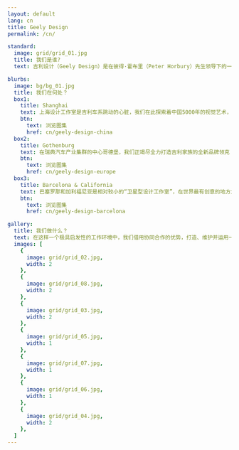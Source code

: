```yaml
---
layout: default
lang: cn
title: Geely Design
permalink: /cn/

standard:
  image: grid/grid_01.jpg
  title: 我们是谁?
  text: 吉利设计（Geely Design）是在彼得·霍布里（Peter Horbury）先生领导下的一个多元化的国际性机构，在上海、哥德堡、巴塞罗那和加利福尼亚分别设有功能完备的四个设计中心，员工总数约为450人。四大设计中心拥有顶级的设计团队和先进的设计研发设备，负责为吉利的各个品牌车系精心打造独一无二的设计语言。

blurbs:
  image: bg/bg_01.jpg
  title: 我们在何处？
  box1:
    title: Shanghai
    text: 上海设计工作室是吉利车系跳动的心脏，我们在此探索着中国5000年的视觉艺术，让我们的产品在细微之处彰显独特品味。我们的团队已经成立了一个设计中心，在发布多款产品的同时打造清晰连贯的品牌形象。
    btn:
      text: 浏览图集
      href: cn/geely-design-china
  box2:
    title: Gothenburg
    text: 在瑞典汽车产业集群的中心哥德堡，我们正竭尽全力打造吉利家族的全新品牌领克（LYNK & CO）及其蓄势待发的产品。由于其精妙的设计和对我们所生活的互联世界的了解，领克已为人熟知。
    btn:
      text: 浏览图集
      href: cn/geely-design-europe
  box3:
    title: Barcelona & California
    text: 巴塞罗那和加利福尼亚是相对较小的“卫星型设计工作室”，在世界最有创意的地方为我们的两个品牌贡献奇思妙想。巴塞罗那团队还负责全新一代伦敦出租车TX5的设计，赋予这个标志性车型崭新的面貌。
    btn:
      text: 浏览图集
      href: cn/geely-design-barcelona

gallery:
  title: 我们做什么？
  text: 在这样一个极具启发性的工作环境中，我们借用协同合作的优势，打造、维护并运用一支顶尖的设计团队。我们在业界顶级的设计开发流程和设备的支持下，不断挑战先入之见，向客户交付高端品牌的设计。
  images: [
    {
      image: grid/grid_02.jpg,
      width: 2
    },
    {
      image: grid/grid_08.jpg,
      width: 2
    },
    {
      image: grid/grid_03.jpg,
      width: 2
    },
    {
      image: grid/grid_05.jpg,
      width: 1
    },
    {
      image: grid/grid_07.jpg,
      width: 1
    },
    {
      image: grid/grid_06.jpg,
      width: 1
    },
    {
      image: grid/grid_04.jpg,
      width: 2
    },
  ]
---
```

